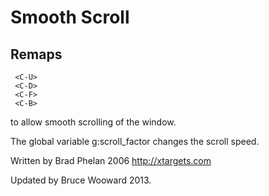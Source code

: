 # Smooth Scroll

## Remaps 

```
 <C-U>
 <C-D>
 <C-F>
 <C-B>
```

to allow smooth scrolling of the window.

The global variable g:scroll_factor changes the scroll speed.

Written by Brad Phelan 2006
http://xtargets.com

Updated by Bruce Wooward 2013.

